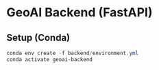 # GeoAI Backend (FastAPI)

## Setup (Conda)

```powershell
conda env create -f backend/environment.yml
conda activate geoai-backend
```
